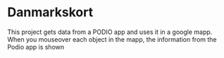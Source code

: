 # Danmarkskort
This project gets data from a PODIO app and uses it in a google mapp.
When you mouseover each object in the mapp, the information from the Podio app is shown

